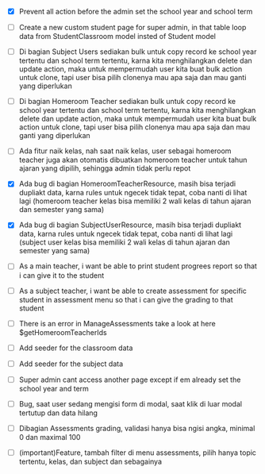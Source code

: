- [x] Prevent all action before the admin set the school year and school term

- [ ] Create a new custom student page for super admin, in that table loop data from StudentClassroom model insted of Student model

- [ ] Di bagian Subject Users sediakan bulk untuk copy record ke school year tertentu dan school term tertentu, karna kita menghilangkan delete dan update action, maka untuk mempermudah user kita buat bulk action untuk clone, tapi user bisa pilih clonenya mau apa saja dan mau ganti yang diperlukan

- [ ] Di bagian Homeroom Teacher sediakan bulk untuk copy record ke school year tertentu dan school term tertentu, karna kita menghilangkan delete dan update action, maka untuk mempermudah user kita buat bulk action untuk clone, tapi user bisa pilih clonenya mau apa saja dan mau ganti yang diperlukan

- [ ] Ada fitur naik kelas, nah saat naik kelas, user sebagai homeroom teacher juga akan otomatis dibuatkan homeroom teacher untuk tahun ajaran yang dipilih, sehingga admin tidak perlu repot

- [x] Ada bug di bagian HomeroomTeacherResource, masih bisa terjadi dupliakt data, karna rules untuk ngecek tidak tepat, coba nanti di lihat lagi (homeroom teacher kelas bisa memiliki 2 wali kelas di tahun ajaran dan semester yang sama)

- [x] Ada bug di bagian SubjectUserResource, masih bisa terjadi dupliakt data, karna rules untuk ngecek tidak tepat, coba nanti di lihat lagi (subject user kelas bisa memiliki 2 wali kelas di tahun ajaran dan semester yang sama)

- [ ] As a main teacher, i want be able to print student progrees report so that i can give it to the student

- [ ] As a subject teacher, i want be able to create assessment for specific student in assessment menu so that i can give the grading to that student

- [ ] There is an error in ManageAssessments take a look at here $getHomeroomTeacherIds

- [ ] Add seeder for the classroom data 
- [ ] Add seeder for the subject data 
- [ ] Super admin cant access another page except if em already set the school year and term
- [ ] Bug, saat user sedang mengisi form di modal, saat klik di luar modal tertutup dan data hilang
- [ ] Dibagian Assessments grading, validasi hanya bisa ngisi angka, minimal 0 dan maximal 100
- [ ] (important)Feature, tambah filter di menu assessments, pilih hanya topic tertentu, kelas, dan subject dan sebagainya